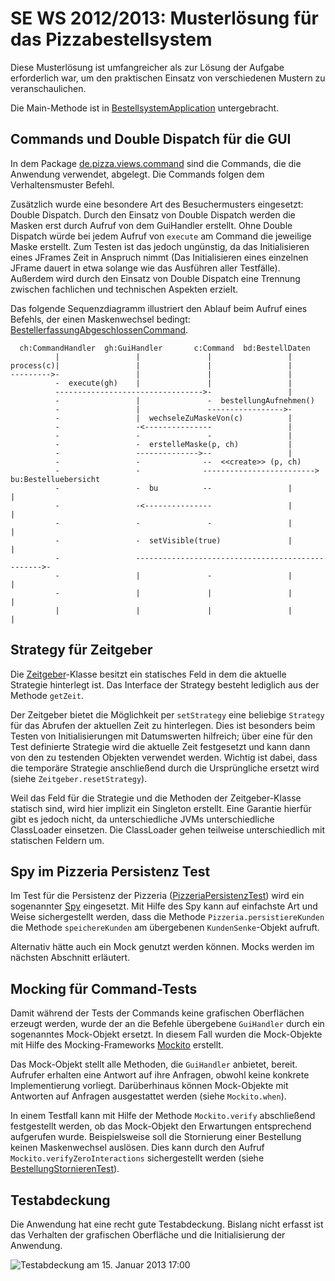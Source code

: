 SE WS 2012/2013: Musterlösung für das Pizzabestellsystem
========================================================

Diese Musterlösung ist umfangreicher als zur Lösung der Aufgabe erforderlich war, um den praktischen Einsatz von verschiedenen Mustern zu veranschaulichen.

Die Main-Methode ist in [BestellsystemApplication](pizzabestellsystem/blob/master/src/de/pizza/BestellsystemApplication.java) untergebracht.

Commands und Double Dispatch für die GUI
----------------------------------------
In dem Package [de.pizza.views.command](pizzabestellsystem/tree/master/src/de/pizza/views/command) sind die Commands, die die Anwendung verwendet, abgelegt. Die Commands folgen dem Verhaltensmuster Befehl.

Zusätzlich wurde eine besondere Art des Besuchermusters eingesetzt: Double Dispatch. Durch den Einsatz von Double Dispatch werden die Masken erst durch Aufruf von dem GuiHandler erstellt. Ohne Double Dispatch würde bei jedem Aufruf von `execute` am Command die jeweilige Maske erstellt. Zum Testen ist das jedoch ungünstig, da das Initialisieren eines JFrames Zeit in Anspruch nimmt (Das Initialisieren eines einzelnen JFrame dauert in etwa solange wie das Ausführen aller Testfälle). Außerdem wird durch den Einsatz von Double Dispatch eine Trennung zwischen fachlichen und technischen Aspekten erzielt. 

Das folgende Sequenzdiagramm illustriert den Ablauf beim Aufruf eines Befehls, der einen Maskenwechsel bedingt: [BestellerfassungAbgeschlossenCommand](pizzabestellsystem/blob/master/src/de/pizza/views/command/BestellerfassungAbgeschlossenCommand.java).

      ch:CommandHandler  gh:GuiHandler       c:Command  bd:BestellDaten
              |                 |               |                 |
    process(c)|                 |               |                 |
    --------->-                 |               |                 |
              -  execute(gh)    |               |                 |
              --------------------------------->-                 |
              -                 |               -  bestellungAufnehmen()
              -                 |               ----------------->-
              -                 |  wechseleZuMaskeVon(c)          |
              -                 -<---------------                 |
              -                 -               -                 |
              -                 -  erstelleMaske(p, ch)           |
              -                 -------------->--                 |
              -                 -              --  <<create>> (p, ch)
              -                 -              -------------------------> bu:Bestelluebersicht
              -                 -  bu          --                 |               |
              -                 -<---------------                 |               |
              -                 -               -                 |               |
              -                 -  setVisible(true)               |               |
              -                 ------------------------------------------------->-
              -                 |               -                 |               |
              -                 |               |                 |               |
              |                 |               |                 |               |

Strategy für Zeitgeber
----------------------
Die [Zeitgeber](pizzabestellsystem/blob/master/src/de/pizza/domain/Zeitgeber.java)-Klasse besitzt ein statisches Feld in dem die aktuelle Strategie hinterlegt ist. Das Interface der Strategy besteht lediglich aus der Methode `getZeit`.

Der Zeitgeber bietet die Möglichkeit per `setStrategy` eine beliebige `Strategy` für das Abrufen der aktuellen Zeit zu hinterlegen. Dies ist besonders beim Testen von Initialisierungen mit Datumswerten hilfreich; über eine für den Test definierte Strategie wird die aktuelle Zeit festgesetzt und kann dann von den zu testenden Objekten verwendet werden. Wichtig ist dabei, dass die temporäre Strategie anschließend durch die Ursprüngliche ersetzt wird (siehe `Zeitgeber.resetStrategy`).

Weil das Feld für die Strategie und die Methoden der Zeitgeber-Klasse statisch sind, wird hier implizit ein Singleton erstellt. Eine Garantie hierfür gibt es jedoch nicht, da unterschiedliche JVMs unterschiedliche ClassLoader einsetzen. Die ClassLoader gehen teilweise unterschiedlich mit statischen Feldern um.

Spy im Pizzeria Persistenz Test
-------------------------------
Im Test für die Persistenz der Pizzeria ([PizzeriaPersistenzTest](pizzabestellsystem/blob/master/src/de/pizza/controller/PizzeriaPersistenzTest.java)) wird ein sogenannter [Spy](http://xunitpatterns.com/Test%20Spy.html) eingesetzt. Mit Hilfe des Spy kann auf einfachste Art und Weise sichergestellt werden, dass die Methode `Pizzeria.persistiereKunden` die Methode `speichereKunden` am übergebenen `KundenSenke`-Objekt aufruft.

Alternativ hätte auch ein Mock genutzt werden können. Mocks werden im nächsten Abschnitt erläutert.

Mocking für Command-Tests
-------------------------
Damit während der Tests der Commands keine grafischen Oberflächen erzeugt werden, wurde der an die Befehle übergebene `GuiHandler` durch ein sogenanntes Mock-Objekt ersetzt. In diesem Fall wurden die Mock-Objekte mit Hilfe des Mocking-Frameworks [Mockito](https://code.google.com/p/mockito/) erstellt.

Das Mock-Objekt stellt alle Methoden, die `GuiHandler` anbietet, bereit. Aufrufer erhalten eine Antwort auf ihre Anfragen, obwohl keine konkrete Implementierung vorliegt. Darüberhinaus können Mock-Objekte mit Antworten auf Anfragen ausgestattet werden (siehe `Mockito.when`).

In einem Testfall kann mit Hilfe der Methode `Mockito.verify` abschließend festgestellt werden, ob das Mock-Objekt den Erwartungen entsprechend aufgerufen wurde. Beispielsweise soll die Stornierung einer Bestellung keinen Maskenwechsel auslösen. Dies kann durch den Aufruf `Mockito.verifyZeroInteractions` sichergestellt werden (siehe [BestellungStornierenTest](pizzabestellsystem/blob/master/src/de/pizza/views/command/BestellungStornierenTest.java)).

Testabdeckung
-------------
Die Anwendung hat eine recht gute Testabdeckung. Bislang nicht erfasst ist das Verhalten der grafischen Oberfläche und die Initialisierung der Anwendung.

![Testabdeckung am 15. Januar 2013 17:00](pizzabestellsystem/raw/master/testcoverage.png)
